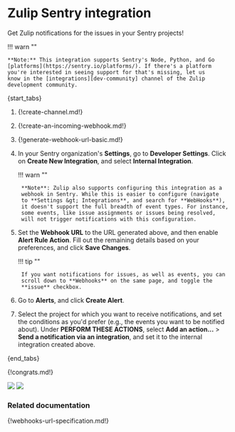 # Zulip Sentry integration

Get Zulip notifications for the issues in your Sentry projects!

!!! warn ""

    **Note:** This integration supports Sentry's Node, Python, and Go
    [platforms](https://sentry.io/platforms/). If there's a platform
    you're interested in seeing support for that's missing, let us
    know in the [integrations][dev-community] channel of the Zulip
    development community.

{start_tabs}

1. {!create-channel.md!}

1. {!create-an-incoming-webhook.md!}

1. {!generate-webhook-url-basic.md!}

1. In your Sentry organization's **Settings**, go to **Developer
   Settings**. Click on **Create New Integration**, and select
   **Internal Integration**.

    !!! warn ""

        **Note**: Zulip also supports configuring this integration as a
        webhook in Sentry. While this is easier to configure (navigate
        to **Settings &gt; Integrations**, and search for **WebHooks**),
        it doesn't support the full breadth of event types. For instance,
        some events, like issue assignments or issues being resolved,
        will not trigger notifications with this configuration.

1. Set the **Webhook URL** to the URL generated above, and then enable
   **Alert Rule Action**. Fill out the remaining details based on your
   preferences, and click **Save Changes**.

    !!! tip ""

        If you want notifications for issues, as well as events, you can
        scroll down to **Webhooks** on the same page, and toggle the
        **issue** checkbox.

1. Go to **Alerts**, and click **Create Alert**.

1. Select the project for which you want to receive notifications, and
   set the conditions as you'd prefer (e.g., the events you want to be
   notified about). Under **PERFORM THESE ACTIONS**, select **Add an
   action...** &gt; **Send a notification via an integration**, and set
   it to the internal integration created above.

{end_tabs}

{!congrats.md!}

![](/static/images/integrations/sentry/001.png)
![](/static/images/integrations/sentry/002.png)

### Related documentation

{!webhooks-url-specification.md!}

[dev-community]: https://chat.zulip.org/#narrow/stream/127-integrations
